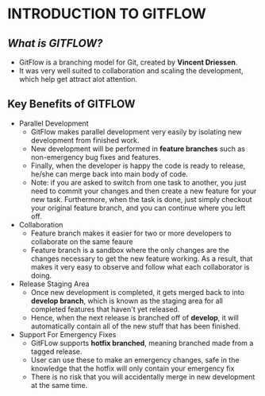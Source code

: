 # **INTRODUCTION TO GITFLOW**

## _What is **GITFLOW**?_ 

* GitFlow is a branching model for Git, created by **Vincent Driessen**.
* It was very well suited to collaboration and scaling the development, which help get attract alot attention.

## Key Benefits of **GITFLOW**

* Parallel Development
    * GitFlow makes parallel development very easily by isolating new development from finished work.
    * New development will be performed in **feature branches** such as non-emergency bug fixes and features.
    * Finally, when the developer is happy the code is ready to release, he/she can merge back into main body of code.
    * Note: if you are asked to switch from one task to another, you just need to commit your changes and then create a new feature for your new task. Furthermore, when the task is done, just simply checkout your original feature branch, and you can continue where you left off.
* Collaboration
    * Feature branch makes it easier for two or more developers to collaborate on the same feaure
    * Feature branch is a sandbox where the only changes are the changes necessary to get the new feature working. As a result, that makes it very easy to observe and follow what each collaborator is doing.
* Release Staging Area
    * Once new development is completed, it gets merged back to into **develop branch**, which is known as the staging area for all completed features that haven't yet released.
    * Hence, when the next release is branched off of **develop**, it will automatically contain all of the new stuff that has been finished.
* Support For Emergency Fixes
    * GitFLow supports **hotfix branched**, meaning branched made from a tagged release.
    * User can use these to make an emergency changes, safe in the knowledge that the hotfix will only contain your emergency fix
    * There is no risk that you will accidentally merge in new development at the same time.

   








